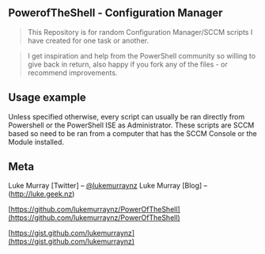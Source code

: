 ## PowerofTheShell - Configuration Manager
> This Repository is for random Configuration Manager/SCCM scripts I have created for one task or another.

> I get inspiration and help from the PowerShell community so willing to give back in return, also happy if you fork any of the files - or recommend improvements.

## Usage example

Unless specified otherwise, every script can usually be ran directly from Powershell or the PowerShell ISE as Administrator. 
These scripts are SCCM based so need to be ran from a computer that has the SCCM Console or the Module installed.

## Meta

Luke Murray [Twitter] – [@lukemurraynz](https://twitter.com/lukemurraynz)
Luke Murray [Blog]  – (http://luke.geek.nz)

[https://github.com/lukemurraynz/PowerOfTheShell](https://github.com/lukemurraynz/PowerOfTheShell)

[https://gist.github.com/lukemurraynz](https://gist.github.com/lukemurraynz)
